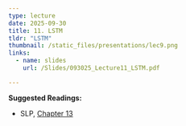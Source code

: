 ```yaml
---
type: lecture
date: 2025-09-30
title: 11. LSTM  
tldr: "LSTM"
thumbnail: /static_files/presentations/lec9.png
links:
  - name: slides
    url: /Slides/093025_Lecture11_LSTM.pdf

---
```

**Suggested Readings:**
- SLP, <a href="https://web.stanford.edu/~jurafsky/slp3/13.pdf" target="_blank" rel="noopener noreferrer">Chapter 13</a>
